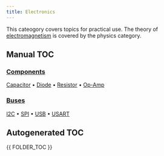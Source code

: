 ```yaml
---
title: Electronics
---
```


This cateogory covers topics for practical use. The theory of [electromagnetism](electromagnetism.html) is covered by the physics category.

## Manual TOC

### [**Components**](component.html)
[Capacitor](capacitor.html) • [Diode](diode.html) • [Resistor](resistor.html) • [Op-Amp](op-amp.html)

### [**Buses**](bus.html)
[I2C](i2c.html) • [SPI](spi.html) • [USB](usb.html) • [USART](usart.html)


## Autogenerated TOC
{{ FOLDER_TOC }}



